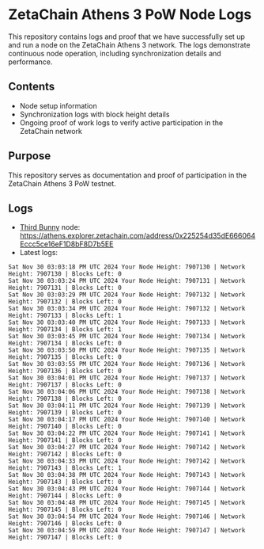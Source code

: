 # ZetaChain Athens 3 PoW Node Logs
This repository contains logs and proof that we have successfully set up and run a node on the ZetaChain Athens 3 network. The logs demonstrate continuous node operation, including synchronization details and performance.

## Contents
- Node setup information
- Synchronization logs with block height details
- Ongoing proof of work logs to verify active participation in the ZetaChain network

## Purpose
This repository serves as documentation and proof of participation in the ZetaChain Athens 3 PoW testnet.

## Logs

- [Third Bunny](https://thirdbunny.xyz/) node: https://athens.explorer.zetachain.com/address/0x225254d35dE666064Eccc5ce16eF1D8bF8D7b5EE
- Latest logs:
```
Sat Nov 30 03:03:18 PM UTC 2024 Your Node Height: 7907130 | Network Height: 7907130 | Blocks Left: 0
Sat Nov 30 03:03:24 PM UTC 2024 Your Node Height: 7907131 | Network Height: 7907131 | Blocks Left: 0
Sat Nov 30 03:03:29 PM UTC 2024 Your Node Height: 7907132 | Network Height: 7907132 | Blocks Left: 0
Sat Nov 30 03:03:34 PM UTC 2024 Your Node Height: 7907132 | Network Height: 7907133 | Blocks Left: 1
Sat Nov 30 03:03:40 PM UTC 2024 Your Node Height: 7907133 | Network Height: 7907134 | Blocks Left: 1
Sat Nov 30 03:03:45 PM UTC 2024 Your Node Height: 7907134 | Network Height: 7907134 | Blocks Left: 0
Sat Nov 30 03:03:50 PM UTC 2024 Your Node Height: 7907135 | Network Height: 7907135 | Blocks Left: 0
Sat Nov 30 03:03:55 PM UTC 2024 Your Node Height: 7907136 | Network Height: 7907136 | Blocks Left: 0
Sat Nov 30 03:04:01 PM UTC 2024 Your Node Height: 7907137 | Network Height: 7907137 | Blocks Left: 0
Sat Nov 30 03:04:06 PM UTC 2024 Your Node Height: 7907138 | Network Height: 7907138 | Blocks Left: 0
Sat Nov 30 03:04:11 PM UTC 2024 Your Node Height: 7907139 | Network Height: 7907139 | Blocks Left: 0
Sat Nov 30 03:04:17 PM UTC 2024 Your Node Height: 7907140 | Network Height: 7907140 | Blocks Left: 0
Sat Nov 30 03:04:22 PM UTC 2024 Your Node Height: 7907141 | Network Height: 7907141 | Blocks Left: 0
Sat Nov 30 03:04:27 PM UTC 2024 Your Node Height: 7907142 | Network Height: 7907142 | Blocks Left: 0
Sat Nov 30 03:04:33 PM UTC 2024 Your Node Height: 7907142 | Network Height: 7907143 | Blocks Left: 1
Sat Nov 30 03:04:38 PM UTC 2024 Your Node Height: 7907143 | Network Height: 7907143 | Blocks Left: 0
Sat Nov 30 03:04:43 PM UTC 2024 Your Node Height: 7907144 | Network Height: 7907144 | Blocks Left: 0
Sat Nov 30 03:04:48 PM UTC 2024 Your Node Height: 7907145 | Network Height: 7907145 | Blocks Left: 0
Sat Nov 30 03:04:54 PM UTC 2024 Your Node Height: 7907146 | Network Height: 7907146 | Blocks Left: 0
Sat Nov 30 03:04:59 PM UTC 2024 Your Node Height: 7907147 | Network Height: 7907147 | Blocks Left: 0
```
